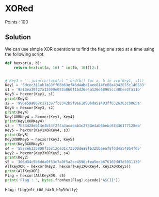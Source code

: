 # XORed

Points : 100

## Solution

We can use simple XOR operations to find the flag one step at a time using the following script.

```python
def hexxor(a, b):
    return hex(int(a, 16) ^ int(b, 16))[2:]


# Key3 = ''.join(chr(ord(a) ^ ord(b)) for a, b in zip(Key1, s1))
Key1 = '5dcec311ab1a88ff66b69ef46d4aba1aee814fe00a4342055c146533'
s1 = '9a13ea39f27a12000e083a860f1bd26e4a126e68965cc48bee3fa11b'
Key3 = hexxor(Key1, s1)
print(Key3)
s2 = '996e59a867c171397fc8342b5f9a61d90bda51403ff6326303cb865a'
Key4 = hexxor(Key3, s2)
print(Key4)
Key1XORKey4 = hexxor(Key1, Key4)
print(Key1XORKey4)
s3 = '7b33428eb14e4b54f2f4a3acaeab1c2733e4ab6bebc68436177128eb'
Key5 = hexxor(Key1XORKey4, s3)
print(Key5)
Key3XORKey5 = hexxor(Key3, Key5)
print(Key3XORKey5)
s4 = '557ce6335808f3b812ce31c7230ddea9fb32bbaeaf8f0d4a540b4f05'
Key2 = hexxor(Key3XORKey5, s4)
print(Key2)
s5 = '306d34c5b6dda0f53c7a0f5a2ce4596cfea5ecb676169dd7d5931139'
AllKeyXOR = hexxor(Key2, hexxor(Key1XORKey4, Key3XORKey5))
print(AllKeyXOR)
Flag = hexxor(AllKeyXOR, s5)
print('Flag : ', bytes.fromhex(Flag).decode('ASCII'))
```

Flag : `flag{n0t_t00_h4rD_h0p3fully}`
